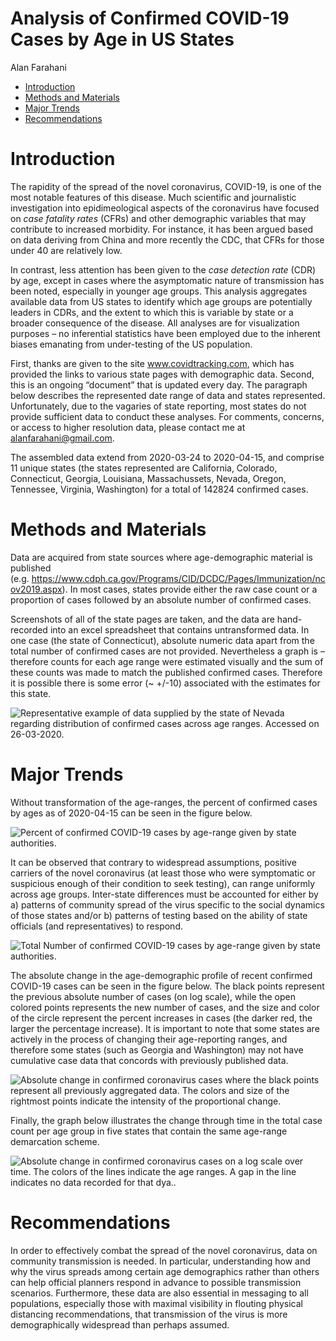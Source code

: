 Analysis of Confirmed COVID-19 Cases by Age in US States
================
Alan Farahani

  - [Introduction](#introduction)
  - [Methods and Materials](#methods-and-materials)
  - [Major Trends](#major-trends)
  - [Recommendations](#recommendations)

# Introduction

The rapidity of the spread of the novel coronavirus, COVID-19, is one of
the most notable features of this disease. Much scientific and
journalistic investigation into epidimeological aspects of the
coronavirus have focused on *case fatality rates* (CFRs) and other
demographic variables that may contribute to increased morbidity. For
instance, it has been argued based on data deriving from China and more
recently the CDC, that CFRs for those under 40 are relatively low.

In contrast, less attention has been given to the *case detection rate*
(CDR) by age, except in cases where the asymptomatic nature of
transmission has been noted, especially in younger age groups. This
analysis aggregates available data from US states to identify which age
groups are potentially leaders in CDRs, and the extent to which this is
variable by state or a broader consequence of the disease. All analyses
are for visualization purposes – no inferential statistics have been
employed due to the inherent biases emanating from under-testing of the
US population.

First, thanks are given to the site www.covidtracking.com, which has
provided the links to various state pages with demographic data. Second,
this is an ongoing “document” that is updated every day. The paragraph
below describes the represented date range of data and states
represented. Unfortunately, due to the vagaries of state reporting, most
states do not provide sufficient data to conduct these analyses. For
comments, concerns, or access to higher resolution data, please contact
me at <alanfarahani@gmail.com>.

The assembled data extend from 2020-03-24 to 2020-04-15, and comprise 11
unique states (the states represented are California, Colorado,
Connecticut, Georgia, Louisiana, Massachussets, Nevada, Oregon,
Tennessee, Virginia, Washington) for a total of 142824 confirmed cases.

# Methods and Materials

Data are acquired from state sources where age-demographic material is
published
(e.g. <https://www.cdph.ca.gov/Programs/CID/DCDC/Pages/Immunization/ncov2019.aspx>).
In most cases, states provide either the raw case count or a proportion
of cases followed by an absolute number of confirmed cases.

Screenshots of all of the state pages are taken, and the data are
hand-recorded into an excel spreadsheet that contains untransformed
data. In one case (the state of Connecticut), absolute numeric data
apart from the total number of confirmed cases are not provided.
Nevertheless a graph is – therefore counts for each age range were
estimated visually and the sum of these counts was made to match the
published confirmed cases. Therefore it is possible there is some error
(\~ +/-10) associated with the estimates for this state.

![Representative example of data supplied by the state of Nevada
regarding distribution of confirmed cases across age ranges. Accessed on
26-03-2020.](covid19_demographics3_git_files/figure-gfm/Screenshot_2020-03-26%20Power%20BI%20Report.png)

# Major Trends

Without transformation of the age-ranges, the percent of confirmed cases
by ages as of 2020-04-15 can be seen in the figure below.

![Percent of confirmed COVID-19 cases by age-range given by state
authorities.](covid19_demographics3_git_files/figure-gfm/state-dist-1.png)

It can be observed that contrary to widespread assumptions, positive
carriers of the novel coronavirus (at least those who were symptomatic
or suspicious enough of their condition to seek testing), can range
uniformly across age groups. Inter-state differences must be accounted
for either by a) patterns of community spread of the virus specific to
the social dynamics of those states and/or b) patterns of testing based
on the ability of state officials (and representatives) to respond.

![Total Number of confirmed COVID-19 cases by age-range given by state
authorities.](covid19_demographics3_git_files/figure-gfm/state-dist-raw-1.png)

The absolute change in the age-demographic profile of recent confirmed
COVID-19 cases can be seen in the figure below. The black points
represent the previous absolute number of cases (on log scale), while
the open colored points represents the new number of cases, and the size
and color of the circle represent the percent increases in cases (the
darker red, the larger the percentage increase). It is important to note
that some states are actively in the process of changing their
age-reporting ranges, and therefore some states (such as Georgia and
Washington) may not have cumulative case data that concords with
previously published data.

![Absolute change in confirmed coronavirus cases where the black points
represent all previously aggregated data. The colors and size of the
rightmost points indicate the intensity of the proportional
change.](covid19_demographics3_git_files/figure-gfm/covid-case-change-1.png)

Finally, the graph below illustrates the change through time in the
total case count per age group in five states that contain the same
age-range demarcation scheme.

![Absolute change in confirmed coronavirus cases on a log scale over
time. The colors of the lines indicate the age ranges. A gap in the line
indicates no data recorded for that
dya..](covid19_demographics3_git_files/figure-gfm/covid-over-time-1.png)

# Recommendations

In order to effectively combat the spread of the novel coronavirus, data
on community transmission is needed. In particular, understanding how
and why the virus spreads among certain age demographics rather than
others can help official planners respond in advance to possible
transmission scenarios. Furthermore, these data are also essential in
messaging to all populations, especially those with maximal visibility
in flouting physical distancing recommendations, that transmission of
the virus is more demographically widespread than perhaps assumed.

